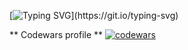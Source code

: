 [![Typing SVG](https://readme-typing-svg.herokuapp.com?color=%2336BCF7&lines=ИТМО+ахахаха+это+что?)](https://git.io/typing-svg)



** Codewars profile **
[![codewars](https://www.codewars.com/users/Steralka/badges/large)](https://www.codewars.com/users/Steralka)
